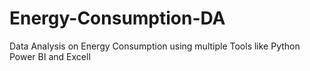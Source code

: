 # Energy-Consumption-DA
Data Analysis on Energy Consumption using multiple Tools like Python Power BI and Excell
